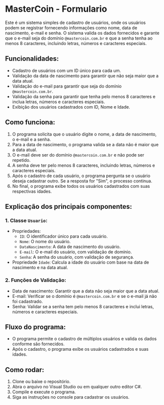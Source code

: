 # MasterCoin - Formulario
Este é um sistema simples de cadastro de usuários, onde os usuários podem se registrar fornecendo informações como nome, data de nascimento, e-mail e senha. O sistema valida os dados fornecidos e garante que o e-mail seja do domínio `@mastercoin.com.br`   e que a senha tenha ao menos 8 caracteres, incluindo letras, números e caracteres especiais.

## Funcionalidades:
* Cadastro de usuários com um ID único para cada um.
* Validação da data de nascimento para garantir que não seja maior que a data atual.
* Validação do e-mail para garantir que seja do domínio `@mastercoin.com.br`.
* Validação da senha para garantir que tenha pelo menos 8 caracteres e inclua letras, números e caracteres especiais.
* Exibição dos usuários cadastrados com ID, Nome e Idade.

## Como funciona:
1. O programa solicita que o usuário digite o nome, a data de nascimento, o e-mail e a senha.
2. Para a data de nascimento, o programa valida se a data não é maior que a data atual.
3. O e-mail deve ser do domínio `@mastercoin.com.br` e não pode ser repetido.
4. A senha deve ter pelo menos 8 caracteres, incluindo letras, números e caracteres especiais.
5. Após o cadastro de cada usuário, o programa pergunta se o usuário deseja cadastrar outro. Se a resposta for "Sim", o processo continua.
6. No final, o programa exibe todos os usuários cadastrados com suas respectivas idades.

## Explicação dos principais componentes:
### 1. Classe `Usuario`:
  * Propriedades:
      * `ID`: O identificador único para cada usuário.
      * `Nome`: O nome do usuário.
      * `DataNascimento`: A data de nascimento do usuário.
      * `E-mail`: O e-mail do usuário, com validação de domínio.
      * `Senha`: A senha do usuário, com validação de segurança.
  * Propriedade `Idade`: Calcula a idade do usuário com base na data de nascimento e na data atual.

### 2. Funções de Validação:

  * Data de nascimento: Garantir que a data não seja maior que a data atual.
  * E-mail: Verificar se o domínio é `@mastercoin.com.br` e se o e-mail já não foi cadastrado.
  * Senha: Validar se a senha tem pelo menos 8 caracteres e inclui letras, números e caracteres especiais.

## Fluxo do programa:

  * O programa permite o cadastro de múltiplos usuários e valida os dados conforme são fornecidos.
  * Após o cadastro, o programa exibe os usuários cadastrados e suas idades.

## Como rodar:
  1. Clone ou baixe o repositório.
  2. Abra o arquivo no Visual Studio ou em qualquer outro editor C#.
  3. Compile e execute o programa.
  4. Siga as instruções no console para cadastrar os usuários.
